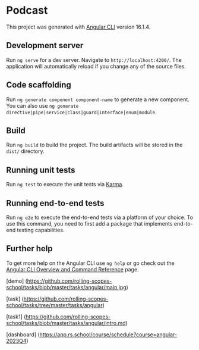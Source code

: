 # Podcast

This project was generated with [Angular CLI](https://github.com/angular/angular-cli) version 16.1.4.

## Development server

Run `ng serve` for a dev server. Navigate to `http://localhost:4200/`. The application will automatically reload if you change any of the source files.

## Code scaffolding

Run `ng generate component component-name` to generate a new component. You can also use `ng generate directive|pipe|service|class|guard|interface|enum|module`.

## Build

Run `ng build` to build the project. The build artifacts will be stored in the `dist/` directory.

## Running unit tests

Run `ng test` to execute the unit tests via [Karma](https://karma-runner.github.io).

## Running end-to-end tests

Run `ng e2e` to execute the end-to-end tests via a platform of your choice. To use this command, you need to first add a package that implements end-to-end testing capabilities.

## Further help

To get more help on the Angular CLI use `ng help` or go check out the [Angular CLI Overview and Command Reference](https://angular.io/cli) page.

[demo] (https://github.com/rolling-scopes-school/tasks/blob/master/tasks/angular/main.jpg)

[task] (https://github.com/rolling-scopes-school/tasks/tree/master/tasks/angular)

[task1] (https://github.com/rolling-scopes-school/tasks/blob/master/tasks/angular/intro.md)

[dashboard] (https://app.rs.school/course/schedule?course=angular-2023Q4)
